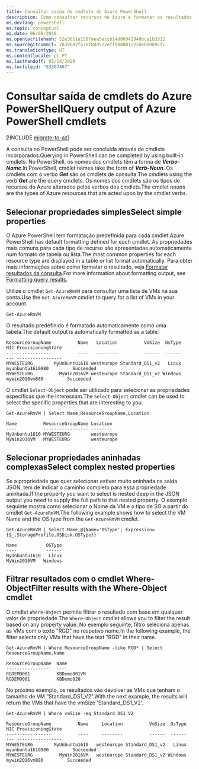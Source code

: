 ```yaml
---
title: Consultar saída de cmdlets do Azure PowerShell
description: Como consultar recursos no Azure e formatar os resultados.
ms.devlang: powershell
ms.topic: conceptual
ms.date: 06/08/2018
ms.openlocfilehash: 52e3611e1587aea5eccb14d86042940bca1b3312
ms.sourcegitcommit: 7839b82f47ef8dd522eff900081c22de0d089cfc
ms.translationtype: HT
ms.contentlocale: pt-PT
ms.lasthandoff: 05/14/2020
ms.locfileid: "83387467"
---
```

# <a name="query-output-of-azure-powershell-cmdlets"></a><span data-ttu-id="5d8b4-103">Consultar saída de cmdlets do Azure PowerShell</span><span class="sxs-lookup"><span data-stu-id="5d8b4-103">Query output of Azure PowerShell cmdlets</span></span>

[!INCLUDE [migrate-to-az](../includes/migrate-to-az.md)]

<span data-ttu-id="5d8b4-104">A consulta no PowerShell pode ser concluída através de cmdlets incorporados.</span><span class="sxs-lookup"><span data-stu-id="5d8b4-104">Querying in PowerShell can be completed by using built-in cmdlets.</span></span> <span data-ttu-id="5d8b4-105">No PowerShell, os nomes dos cmdlets têm a forma de **_Verbo-Nome_**.</span><span class="sxs-lookup"><span data-stu-id="5d8b4-105">In PowerShell, cmdlet names take the form of **_Verb-Noun_**.</span></span> <span data-ttu-id="5d8b4-106">Os cmdlets com o verbo **_Get_** são os cmdlets de consulta.</span><span class="sxs-lookup"><span data-stu-id="5d8b4-106">The cmdlets using the verb **_Get_** are the query cmdlets.</span></span> <span data-ttu-id="5d8b4-107">Os nomes dos cmdlets são os tipos de recursos do Azure alterados pelos verbos dos cmdlets.</span><span class="sxs-lookup"><span data-stu-id="5d8b4-107">The cmdlet nouns are the types of Azure resources that are acted upon by the cmdlet verbs.</span></span>

## <a name="select-simple-properties"></a><span data-ttu-id="5d8b4-108">Selecionar propriedades simples</span><span class="sxs-lookup"><span data-stu-id="5d8b4-108">Select simple properties</span></span>

<span data-ttu-id="5d8b4-109">O Azure PowerShell tem formatação predefinida para cada cmdlet.</span><span class="sxs-lookup"><span data-stu-id="5d8b4-109">Azure PowerShell has default formatting defined for each cmdlet.</span></span> <span data-ttu-id="5d8b4-110">As propriedades mais comuns para cada tipo de recurso são apresentadas automaticamente num formato de tabela ou lista.</span><span class="sxs-lookup"><span data-stu-id="5d8b4-110">The most common properties for each resource type are displayed in a table or list format automatically.</span></span> <span data-ttu-id="5d8b4-111">Para obter mais informações sobre como formatar o resultado, veja [Formatar resultados da consulta](formatting-output.md).</span><span class="sxs-lookup"><span data-stu-id="5d8b4-111">For more information about formatting output, see [Formatting query results](formatting-output.md).</span></span>

<span data-ttu-id="5d8b4-112">Utilize o cmdlet `Get-AzureRmVM` para consultar uma lista de VMs na sua conta.</span><span class="sxs-lookup"><span data-stu-id="5d8b4-112">Use the `Get-AzureRmVM` cmdlet to query for a list of VMs in your account.</span></span>

```azurepowershell-interactive
Get-AzureRmVM
```

<span data-ttu-id="5d8b4-113">O resultado predefinido é formatado automaticamente como uma tabela.</span><span class="sxs-lookup"><span data-stu-id="5d8b4-113">The default output is automatically formatted as a table.</span></span>

```output
ResourceGroupName          Name   Location          VmSize  OsType              NIC ProvisioningState
-----------------          ----   --------          ------  ------              --- -----------------
MYWESTEURG        MyUnbuntu1610 westeurope Standard_DS1_v2   Linux myunbuntu1610980         Succeeded
MYWESTEURG          MyWin2016VM westeurope Standard_DS1_v2 Windows   mywin2016vm880         Succeeded
```

<span data-ttu-id="5d8b4-114">O cmdlet `Select-Object` pode ser utilizado para selecionar as propriedades específicas que lhe interessam.</span><span class="sxs-lookup"><span data-stu-id="5d8b4-114">The `Select-Object` cmdlet can be used to select the specific properties that are interesting to you.</span></span>

```azurepowershell-interactive
Get-AzureRmVM | Select Name,ResourceGroupName,Location
```

```output
Name          ResourceGroupName Location
----          ----------------- --------
MyUnbuntu1610 MYWESTEURG        westeurope
MyWin2016VM   MYWESTEURG        westeurope
```

## <a name="select-complex-nested-properties"></a><span data-ttu-id="5d8b4-115">Selecionar propriedades aninhadas complexas</span><span class="sxs-lookup"><span data-stu-id="5d8b4-115">Select complex nested properties</span></span>

<span data-ttu-id="5d8b4-116">Se a propriedade que quer selecionar estiver muito aninhada na saída JSON, tem de indicar o caminho completo para essa propriedade aninhada.</span><span class="sxs-lookup"><span data-stu-id="5d8b4-116">If the property you want to select is nested deep in the JSON output you need to supply the full path to that nested property.</span></span> <span data-ttu-id="5d8b4-117">O exemplo seguinte mostra como selecionar o Nome da VM e o tipo de SO a partir do cmdlet `Get-AzureRmVM`.</span><span class="sxs-lookup"><span data-stu-id="5d8b4-117">The following example shows how to select the VM Name and the OS type from the `Get-AzureRmVM` cmdlet.</span></span>

```azurepowershell-interactive
Get-AzureRmVM | Select Name,@{Name='OSType'; Expression={$_.StorageProfile.OSDisk.OSType}}
```

```output
Name           OSType
----           ------
MyUnbuntu1610   Linux
MyWin2016VM   Windows
```

## <a name="filter-results-with-the-where-object-cmdlet"></a><span data-ttu-id="5d8b4-118">Filtrar resultados com o cmdlet Where-Object</span><span class="sxs-lookup"><span data-stu-id="5d8b4-118">Filter results with the Where-Object cmdlet</span></span>

<span data-ttu-id="5d8b4-119">O cmdlet `Where-Object` permite filtrar o resultado com base em qualquer valor de propriedade.</span><span class="sxs-lookup"><span data-stu-id="5d8b4-119">The `Where-Object` cmdlet allows you to filter the result based on any property value.</span></span> <span data-ttu-id="5d8b4-120">No exemplo seguinte, filtro seleciona apenas as VMs com o texto "RGD" no respetivo nome.</span><span class="sxs-lookup"><span data-stu-id="5d8b4-120">In the following example, the filter selects only VMs that have the text "RGD" in their name.</span></span>

```azurepowershell-interactive
Get-AzureRmVM | Where ResourceGroupName -like RGD* | Select ResourceGroupName,Name
```

```output
ResourceGroupName  Name
-----------------  ----
RGDEMO001          KBDemo001VM
RGDEMO001          KBDemo020
```

<span data-ttu-id="5d8b4-121">No próximo exemplo, os resultados vão devolver as VMs que tenham o tamanho de VM “Standard_DS1_V2”.</span><span class="sxs-lookup"><span data-stu-id="5d8b4-121">With the next example, the results will return the VMs that have the vmSize 'Standard_DS1_V2'.</span></span>

```azurepowershell-interactive
Get-AzureRmVM | Where vmSize -eq Standard_DS1_V2
```

```output
ResourceGroupName          Name     Location          VmSize  OsType              NIC ProvisioningState
-----------------          ----     --------          ------  ------              --- -----------------
MYWESTEURG        MyUnbuntu1610   westeurope Standard_DS1_v2   Linux myunbuntu1610980         Succeeded
MYWESTEURG          MyWin2016VM   westeurope Standard_DS1_v2 Windows   mywin2016vm880         Succeeded
```
